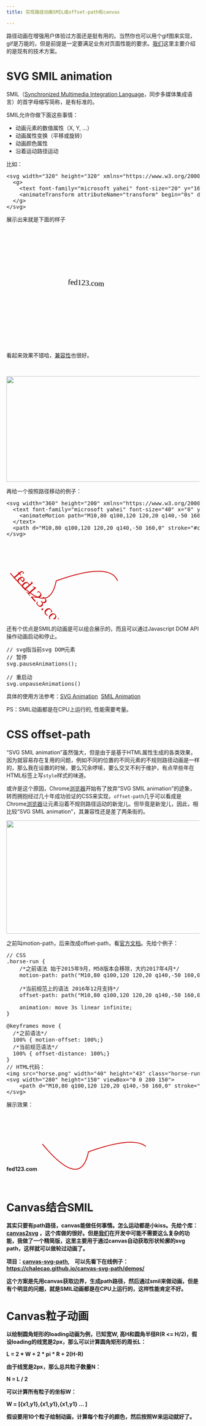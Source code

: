```yaml
---
title: 实现路径动画SMIL或offset-path和canvas

---
```

路径动画在增强用户体验过方面还是挺有用的。当然你也可以用个gif图来实现，gif是万能的，但是前提是一定要满足业务对页面性能的要求。[我们](https://www.w3cdoc.com)这里主要介绍的是现有的技术方案。

# SVG SMIL animation

SMIL（[Synchronized Multimedia Integration Language][1]，同步多媒体集成语言）的首字母缩写简称，是有标准的。

SMIL允许你做下面这些事情：

* 动画元素的数值属性（X, Y, …）
* 动画属性变换（平移或旋转）
* 动画颜色属性
* 沿着运动路径运动

比如：

<pre class="EnlighterJSRAW" data-enlighter-language="null">&lt;svg width="320" height="320" xmlns="https://www.w3.org/2000/svg"&gt;
  &lt;g&gt;
    &lt;text font-family="microsoft yahei" font-size="20" y="160" x="160"&gt;fed123.com&lt;/text&gt;
    &lt;animateTransform attributeName="transform" begin="0s" dur="10s" type="rotate" from="0 160 160" to="360 160 160" repeatCount="indefinite"/&gt;
  &lt;/g&gt;
&lt;/svg&gt;</pre>

展示出来就是下面的样子  
<svg width="320" height="320" xmlns="http://www.w3.org/2000/svg"> <g> <text font-family="microsoft yahei" font-size="20" y="160" x="160">fed123.com</text> <animateTransform attributeName="transform" begin="0s" dur="10s" type="rotate" from="0 160 160" to="360 160 160" repeatCount="indefinite"/> </g> </svg>

看起来效果不错哈，[兼容性][2]也很好。

&nbsp;


  <img loading="lazy" class="alignnone wp-image-2938 shadow" src="https://haomou.oss-cn-beijing.aliyuncs.com/upload/2018/11/img_5bfd52f177ed0.png" data-src="https://haomou.oss-cn-beijing.aliyuncs.com/upload/2018/11/img_5bfd52f177ed0.png?x-oss-process=image/format,webp" alt="" width="698" height="275" srcset="https://haomou.oss-cn-beijing.aliyuncs.com/upload/2018/11/img_5bfd52f177ed0.png?x-oss-process=image/format,webp 1910w, https://haomou.oss-cn-beijing.aliyuncs.com/upload/2018/11/img_5bfd52f177ed0.png?x-oss-process=image/quality,q_50/resize,m_fill,w_300,h_118/format,webp 300w, https://haomou.oss-cn-beijing.aliyuncs.com/upload/2018/11/img_5bfd52f177ed0.png?x-oss-process=image/quality,q_50/resize,m_fill,w_768,h_302/format,webp 768w, https://haomou.oss-cn-beijing.aliyuncs.com/upload/2018/11/img_5bfd52f177ed0.png?x-oss-process=image/quality,q_50/resize,m_fill,w_800,h_315/format,webp 800w" sizes="(max-width: 698px) 100vw, 698px" />

再给一个按照路径移动的例子：

<pre class="EnlighterJSRAW" data-enlighter-language="null">&lt;svg width="360" height="200" xmlns="https://www.w3.org/2000/svg"&gt;
  &lt;text font-family="microsoft yahei" font-size="40" x="0" y="0" fill="#cd0000"&gt;fed123.com
    &lt;animateMotion path="M10,80 q100,120 120,20 q140,-50 160,0" begin="0s" dur="3s" rotate="auto" repeatCount="indefinite"/&gt;
  &lt;/text&gt;
  &lt;path d="M10,80 q100,120 120,20 q140,-50 160,0" stroke="#cd0000" stroke-width="2" fill="none" /&gt;
&lt;/svg&gt;</pre>

<svg width="360" height="200" xmlns="http://www.w3.org/2000/svg"> <text font-family="microsoft yahei" font-size="40" x="0" y="0" fill="#cd0000">fed123.com <animateMotion path="M10,80 q100,120 120,20 q140,-50 160,0" begin="0s" dur="3s" rotate="auto" repeatCount="indefinite"/> </text> <path d="M10,80 q100,120 120,20 q140,-50 160,0" stroke="#cd0000" stroke-width="2" fill="none" /> </svg>

还有个优点是SMIL的动画是可以组合展示的，而且可以通过Javascript DOM API 操作动画启动和停止。

<pre class="EnlighterJSRAW" data-enlighter-language="null">// svg指当前svg DOM元素
// 暂停
svg.pauseAnimations();

// 重启动
svg.unpauseAnimations()</pre>

具体的使用方法参考：[SVG Animation][3]  [SMIL Animation][4]

PS：SMIL动画都是在CPU上运行的, 性能需要考量。

# CSS offset-path

“SVG SMIL animation”虽然强大，但是由于是基于HTML属性生成的各类效果，因为就容易存在复用的问题，例如不同的位置的不同元素的不规则路径动画是一样的，那么我在设置的时候，要么冗余啰嗦，要么交叉不利于维护，有点早些年在HTML标签上写`style`样式的味道。

或许是这个原因，Chrome[浏览器](https://www.w3cdoc.com)开始有了放弃“SVG SMIL animation”的迹象，转而拥抱经过几十年成功验证的CSS来实现，`offset-path`几乎可以看成是Chrome[浏览器](https://www.w3cdoc.com)让元素沿着不规则路径运动的新宠儿。但毕竟是新宠儿，因此，相比较“SVG SMIL animation”，其兼容性还是差了两条街的。


  <img loading="lazy" class="alignnone wp-image-2940 shadow" src="https://haomou.oss-cn-beijing.aliyuncs.com/upload/2018/11/img_5bfd55dbd922c.png" data-src="https://haomou.oss-cn-beijing.aliyuncs.com/upload/2018/11/img_5bfd55dbd922c.png?x-oss-process=image/format,webp" alt="" width="662" height="295" srcset="https://haomou.oss-cn-beijing.aliyuncs.com/upload/2018/11/img_5bfd55dbd922c.png?x-oss-process=image/format,webp 2096w, https://haomou.oss-cn-beijing.aliyuncs.com/upload/2018/11/img_5bfd55dbd922c.png?x-oss-process=image/quality,q_50/resize,m_fill,w_300,h_134/format,webp 300w, https://haomou.oss-cn-beijing.aliyuncs.com/upload/2018/11/img_5bfd55dbd922c.png?x-oss-process=image/quality,q_50/resize,m_fill,w_768,h_342/format,webp 768w, https://haomou.oss-cn-beijing.aliyuncs.com/upload/2018/11/img_5bfd55dbd922c.png?x-oss-process=image/quality,q_50/resize,m_fill,w_800,h_356/format,webp 800w" sizes="(max-width: 662px) 100vw, 662px" />

之前叫motion-path，后来改成offset-path，看[官方文档][5]。先给个例子：

<pre class="EnlighterJSRAW" data-enlighter-language="null">// CSS
.horse-run {
    /*之前语法 始于2015年9月，M58版本会移除，大约2017年4月*/
    motion-path: path("M10,80 q100,120 120,20 q140,-50 160,0");

    /*当前规范上的语法 2016年12月支持*/
    offset-path: path("M10,80 q100,120 120,20 q140,-50 160,0");

    animation: move 3s linear infinite;
}

@keyframes move {
  /*之前语法*/
  100% { motion-offset: 100%;}
  /*当前规范语法*/
  100% { offset-distance: 100%;}
}
// HTML代码：
&lt;img src="horse.png" width="40" height="43" class="horse-run"&gt;
&lt;svg width="280" height="150" viewBox="0 0 280 150"&gt;
    &lt;path d="M10,80 q100,120 120,20 q140,-50 160,0" stroke="#cd0000" stroke-width="2" fill="none" /&gt;
&lt;/svg&gt;</pre>

展示效果：

<b class="horse-run">fed123.com <svg width="280" height="150" viewBox="0 0 280 150"> <path d="M10,80 q100,120 120,20 q140,-50 160,0" stroke="#cd0000" stroke-width="2" fill="none" /> </svg>

&nbsp;

# Canvas结合SMIL

其实只要有path路径，canvas能做任何事情。怎么运动都是小kiss。先给个库：[canvas2svg][6] ，这个库做的很好。但是[我们](https://www.w3cdoc.com)在开发中可能不需要这么复杂的功能，我做了一个精简版，这里主要用于通过canvas自动获取形状轮廓的svg path，这样就可以做轮过动画了。

项目：[canvas-svg-path][7],    可以先看下在线例子：<https://chalecao.github.io/canvas-svg-path/demos/>

这个方案是先用canvas获取边界，生成path路径，然后通过smil来做动画，但是有个明显的问题，就是SMIL动画都是在CPU上运行的，这样性能肯定不好。

# Canvas粒子动画

以绘制圆角矩形的loading动画为例，已知宽W, 高H和圆角半径R(R <= H/2)，假设loading的线宽是2px，那么可以计算圆角矩形的周长L：

L = 2 \* W + 2 \* pi * R + 2(H-R)

由于线宽是2px，那么总共粒子数量N：

N = L / 2

可以计算所有粒子的坐标W：

W = [{x1,y1},{x1,y1},{x1,y1} &#8230; ]

假设要用10个粒子绘制动画，计算每个粒子的颜色，然后按照W来运动就好了。

<audio style="display: none;" controls="controls"></audio>

 [1]: https://www.w3.org/TR/REC-smil
 [2]: https://caniuse.com/#search=smil
 [3]: https://tutorials.jenkov.com/svg/svg-animation.html
 [4]: https://www.w3.org/TR/2001/REC-smil-animation-20010904/
 [5]: https://www.w3.org/TR/motion-1/
 [6]: https://github.com/gliffy/canvas2svg
 [7]: https://github.com/chalecao/canvas-svg-path

